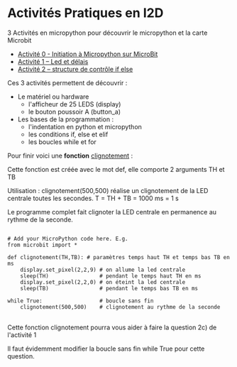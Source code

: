 # Activités Pratiques en I2D

3 Activités en micropython pour découvrir le micropython et la carte Microbit

- [Activité 0 - Initiation à Micropython sur MicroBit](Programmation_Microbit_MicroPython_AP_P0M.md)
- [Activité 1 – Led et délais](Programmation_Microbit_MicroPython_AP_P1M.md)
- [Activité 2 – structure de contrôle if else](Programmation_Microbit_MicroPython_AP_P2M.md)

Ces 3 activités permettent de découvrir :
- Le matériel ou hardware
  - l'afficheur de 25 LEDS (display)
  - le bouton poussoir A (button_a)
- Les bases de la programmation :
  - l'indentation en python et micropython
  - les conditions if, else et elif
  - les boucles while et for

Pour finir voici une **fonction** [clignotement](../software/microbit_clignotement.py) :

Cette fonction est créée avec le mot def, elle comporte 2 arguments TH et TB

Utilisation : clignotement(500,500) réalise un clignotement de la LED centrale toutes les secondes. T = TH + TB = 1000 ms = 1 s

Le programme complet fait clignoter la LED centrale en permanence au rythme de la seconde.

<pre>
<code>
# Add your MicroPython code here. E.g.
from microbit import *

def clignotement(TH,TB): # paramètres temps haut TH et temps bas TB en ms
    display.set_pixel(2,2,9) # on allume la led centrale
    sleep(TH)                # pendant le temps haut TH en ms
    display.set_pixel(2,2,0) # on éteint la led centrale
    sleep(TB)                # pendant le temps bas TB en ms

while True:                  # boucle sans fin
    clignotement(500,500)    # clignotement au rythme de la seconde
</code>
</pre>

Cette fonction clignotement pourra vous aider à faire la question 2c) de l'activité 1

Il faut évidemment modifier la boucle sans fin while True pour cette question.
